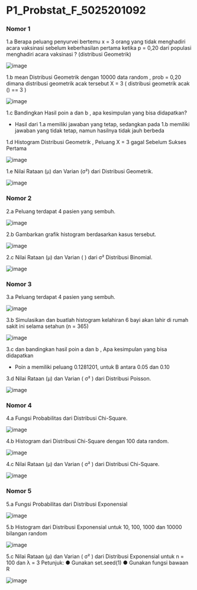 # P1_Probstat_F_5025201092

### Nomor 1
1.a
Berapa peluang penyurvei bertemu x = 3 orang yang tidak menghadiri acara vaksinasi
sebelum keberhasilan pertama ketika p = 0,20 dari populasi menghadiri acara vaksinasi ?
(distribusi Geometrik)

![image](https://user-images.githubusercontent.com/94375772/162623588-463a76ba-245f-4904-ba7e-d642aa670630.png)

1.b
mean Distribusi Geometrik dengan 10000 data random , prob = 0,20 dimana distribusi
geometrik acak tersebut X = 3 ( distribusi geometrik acak () == 3 )

![image](https://user-images.githubusercontent.com/94375772/162623601-42a410fd-8816-4593-9a28-a19de529509d.png)

1.c
Bandingkan Hasil poin a dan b , apa kesimpulan yang bisa didapatkan?
- Hasil dari 1.a memiliki jawaban yang tetap, sedangkan pada 1.b memiliki jawaban yang tidak tetap, namun hasilnya tidak jauh berbeda

1.d
Histogram Distribusi Geometrik , Peluang X = 3 gagal Sebelum Sukses Pertama

![image](https://user-images.githubusercontent.com/94375772/162623618-7b3fe36f-f3e4-4516-b3ec-bb74c107e835.png)

1.e
Nilai Rataan (μ) dan Varian (σ²) dari Distribusi Geometrik.

![image](https://user-images.githubusercontent.com/94375772/162623638-81c2039d-33c2-4d8b-b308-251327688cf1.png)

### Nomor 2

2.a
Peluang terdapat 4 pasien yang sembuh.

![image](https://user-images.githubusercontent.com/94375772/162623864-10840f71-8de0-4dab-890a-485b669b0b8b.png)

2.b
Gambarkan grafik histogram berdasarkan kasus tersebut.

![image](https://user-images.githubusercontent.com/94375772/162623985-b0b77505-d7f5-4e9c-9f00-4fa2dbf07bf6.png)

2.c
Nilai Rataan (μ) dan Varian ( ) dari σ² Distribusi Binomial.

![image](https://user-images.githubusercontent.com/94375772/162624073-9484b902-84ee-42f3-9a3b-1798906186a8.png)

### Nomor 3

3.a
Peluang terdapat 4 pasien yang sembuh.

![image](https://user-images.githubusercontent.com/94375772/162624242-fdee2128-6af5-495c-a465-db3786becfbf.png)

3.b
Simulasikan dan buatlah histogram kelahiran 6 bayi akan lahir di rumah sakit ini selama
setahun (n = 365)

![image](https://user-images.githubusercontent.com/94375772/162624396-2f0b7d63-952e-4683-ad05-2461e33a5296.png)

3.c
dan bandingkan hasil poin a dan b , Apa kesimpulan yang bisa didapatkan
- Poin a memiliki peluang 0.1281201, untuk B antara 0.05 dan 0.10

3.d
Nilai Rataan (μ) dan Varian ( σ² ) dari Distribusi Poisson.

![image](https://user-images.githubusercontent.com/94375772/162624606-f466c169-a4a5-46d7-934a-c6ecf4854825.png)

### Nomor 4

4.a
Fungsi Probabilitas dari Distribusi Chi-Square.

![image](https://user-images.githubusercontent.com/94375772/162624843-efa84072-b33c-4546-aec6-8967089dcb42.png)

4.b
Histogram dari Distribusi Chi-Square dengan 100 data random.

![image](https://user-images.githubusercontent.com/94375772/162624925-d07d3461-b7a7-4763-8db6-13eb5e544a62.png)

4.c
Nilai Rataan (μ) dan Varian ( σ² ) dari Distribusi Chi-Square.

![image](https://user-images.githubusercontent.com/94375772/162624978-44f13190-40c1-4b73-a889-a588546a1268.png)

### Nomor 5

5.a
Fungsi Probabilitas dari Distribusi Exponensial

![image](https://user-images.githubusercontent.com/94375772/162625276-4a571f08-0acd-420c-aa51-ca5cbfaa79ea.png)

5.b
Histogram dari Distribusi Exponensial untuk 10, 100, 1000 dan 10000 bilangan random

![image](https://user-images.githubusercontent.com/94375772/162625344-04db7ad3-a700-42db-9af9-6359d7be5eb7.png)

5.c
Nilai Rataan (μ) dan Varian ( σ² ) dari Distribusi Exponensial untuk n = 100 dan λ = 3
Petunjuk:
● Gunakan set.seed(1)
● Gunakan fungsi bawaan R

![image](https://user-images.githubusercontent.com/94375772/162625402-f1ec3277-1b62-4a4a-8a92-6c63692e012e.png)



